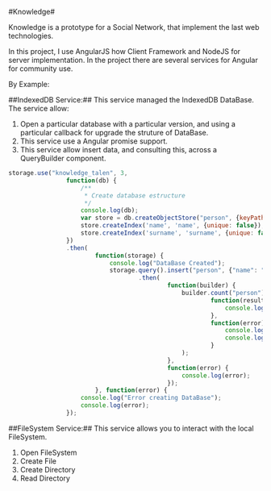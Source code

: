 #Knowledge#

Knowledge is a prototype for a Social Network, that implement the last web technologies.

In this project, I use AngularJS how Client Framework and NodeJS for server implementation.
In the project there are several services for Angular for community use.

By Example:

##IndexedDB Service:## This service managed the IndexedDB DataBase. The service allow:
1. Open a particular database with a particular version, and using a particular callback for upgrade the struture of DataBase.
2. This service use a Angular promise support.
3. This service allow insert data, and consulting this, across a QueryBuilder component.

```javascript
storage.use("knowledge_talen", 3,
                function(db) {
                    /**
                     * Create database estructure
                     */
                    console.log(db);
                    var store = db.createObjectStore("person", {keyPath: 'id', autoIncrement: true});
                    store.createIndex('name', 'name', {unique: false});
                    store.createIndex('surname', 'surname', {unique: false});
                })
                .then(
                        function(storage) {
                            console.log("DataBase Created");
                            storage.query().insert("person", {"name": "Cristian", "surname": "Rinaldi"})
                                    .then(
                                            function(builder) {
                                                builder.count("person").then(
                                                        function(result) {
                                                            console.log("Result of Person " + result);
                                                        },
                                                        function(error) {
                                                            console.log("Error in count statement");
                                                            console.log(error);
                                                        }
                                                );
                                            },
                                            function(error) {
                                                console.log(error);
                                            });
                        }, function(error) {
                    console.log("Error creating DataBase");
                    console.log(error);
                });
```

##FileSystem Service:## This service allows you to interact with the local FileSystem.
1. Open FileSystem
2. Create File
3. Create Directory
4. Read Directory



